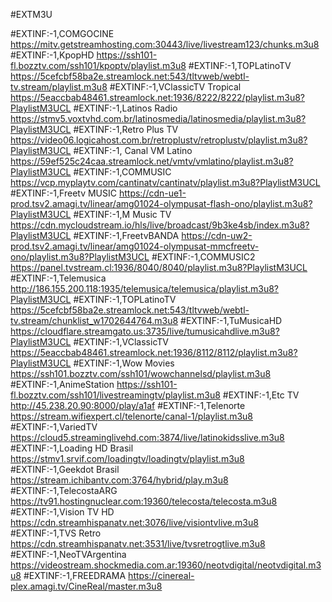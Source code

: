 #EXTM3U

#EXTINF:-1,COMGOCINE
https://mitv.getstreamhosting.com:30443/live/livestream123/chunks.m3u8
#EXTINF:-1,KpopHD
https://ssh101-fl.bozztv.com/ssh101/kpoptv/playlist.m3u8
#EXTINF:-1,TOPLatinoTV
https://5cefcbf58ba2e.streamlock.net:543/tltvweb/webtl-tv.stream/playlist.m3u8
#EXTINF:-1,VClassicTV Tropical
https://5eaccbab48461.streamlock.net:1936/8222/8222/playlist.m3u8?PlaylistM3UCL
#EXTINF:-1,Latinos Radio
https://stmv5.voxtvhd.com.br/latinosmedia/latinosmedia/playlist.m3u8?PlaylistM3UCL
#EXTINF:-1,Retro Plus TV
https://video06.logicahost.com.br/retroplustv/retroplustv/playlist.m3u8?PlaylistM3UCL
#EXTINF:-1, Canal VM Latino 
https://59ef525c24caa.streamlock.net/vmtv/vmlatino/playlist.m3u8?PlaylistM3UCL
#EXTINF:-1,COMMUSIC
https://vcp.myplaytv.com/cantinatv/cantinatv/playlist.m3u8?PlaylistM3UCL
#EXTINF:-1,Freetv MUSIC
https://cdn-ue1-prod.tsv2.amagi.tv/linear/amg01024-olympusat-flash-ono/playlist.m3u8?PlaylistM3UCL
#EXTINF:-1,M Music TV
https://cdn.mycloudstream.io/hls/live/broadcast/9b3ke4sb/index.m3u8?PlaylistM3UCL
#EXTINF:-1,FreetvBANDA
https://cdn-uw2-prod.tsv2.amagi.tv/linear/amg01024-olympusat-mmcfreetv-ono/playlist.m3u8?PlaylistM3UCL
#EXTINF:-1,COMMUSIC2
https://panel.tvstream.cl:1936/8040/8040/playlist.m3u8?PlaylistM3UCL
#EXTINF:-1,Telemusica
http://186.155.200.118:1935/telemusica/telemusica/playlist.m3u8?PlaylistM3UCL
#EXTINF:-1,TOPLatinoTV
https://5cefcbf58ba2e.streamlock.net:543/tltvweb/webtl-tv.stream/chunklist_w1702644764.m3u8
#EXTINF:-1,TuMusicaHD
https://cloudflare.streamgato.us:3735/live/tumusicahdlive.m3u8?PlaylistM3UCL
#EXTINF:-1,VClassicTV 
https://5eaccbab48461.streamlock.net:1936/8112/8112/playlist.m3u8?PlaylistM3UCL
#EXTINF:-1,Wow Movies
https://ssh101.bozztv.com/ssh101/wowchannelsd/playlist.m3u8
#EXTINF:-1,AnimeStation
https://ssh101-fl.bozztv.com/ssh101/livestreamingtv/playlist.m3u8
#EXTINF:-1,Etc TV
http://45.238.20.90:8000/play/a1af
#EXTINF:-1,Telenorte
https://stream.wifiexpert.cl/telenorte/canal-1/playlist.m3u8
#EXTINF:-1,VariedTV
https://cloud5.streaminglivehd.com:3874/live/latinokidsslive.m3u8
#EXTINF:-1,Loading HD Brasil
https://stmv1.srvif.com/loadingtv/loadingtv/playlist.m3u8
#EXTINF:-1,Geekdot Brasil
https://stream.ichibantv.com:3764/hybrid/play.m3u8
#EXTINF:-1,TelecostaARG
https://tv91.hostingnuclear.com:19360/telecosta/telecosta.m3u8
#EXTINF:-1,Vision TV HD
https://cdn.streamhispanatv.net:3076/live/visiontvlive.m3u8
#EXTINF:-1,TVS Retro
https://cdn.streamhispanatv.net:3531/live/tvsretrogtlive.m3u8
#EXTINF:-1,NeoTVArgentina
https://videostream.shockmedia.com.ar:19360/neotvdigital/neotvdigital.m3u8
#EXTINF:-1,FREEDRAMA
https://cinereal-plex.amagi.tv/CineReal/master.m3u8
